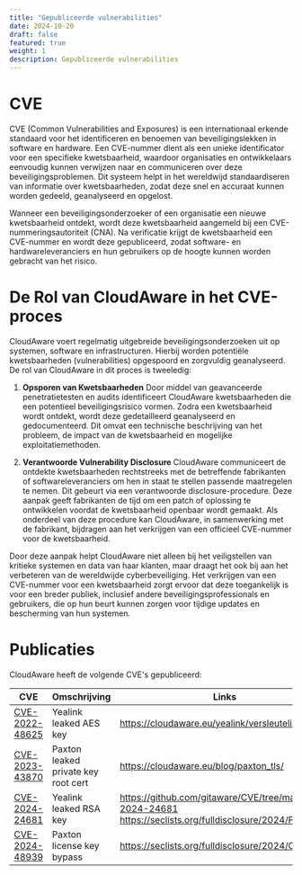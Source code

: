 ```yaml
---
title: "Gepubliceerde vulnerabilities"
date: 2024-10-20
draft: false
featured: true
weight: 1
description: Gepubliceerde vulnerabilities
---
```

# CVE
CVE (Common Vulnerabilities and Exposures) is een internationaal erkende standaard voor het identificeren en 
benoemen van beveiligingslekken in software en hardware. Een CVE-nummer dient als een unieke identificator 
voor een specifieke kwetsbaarheid, waardoor organisaties en ontwikkelaars eenvoudig kunnen verwijzen naar en 
communiceren over deze beveiligingsproblemen. Dit systeem helpt in het wereldwijd standaardiseren van 
informatie over kwetsbaarheden, zodat deze snel en accuraat kunnen worden gedeeld, geanalyseerd en opgelost.  

Wanneer een beveiligingsonderzoeker of een organisatie een nieuwe kwetsbaarheid ontdekt, wordt deze 
kwetsbaarheid aangemeld bij een CVE-nummeringsautoriteit (CNA). Na verificatie krijgt de kwetsbaarheid een 
CVE-nummer en wordt deze gepubliceerd, zodat software- en hardwareleveranciers en hun gebruikers op de 
hoogte kunnen worden gebracht van het risico.  

# De Rol van CloudAware in het CVE-proces

CloudAware voert regelmatig uitgebreide beveiligingsonderzoeken uit op systemen, software en infrastructuren. 
Hierbij worden potentiële kwetsbaarheden (vulnerabilities) opgespoord en zorgvuldig geanalyseerd. De rol 
van CloudAware in dit proces is tweeledig:

1. **Opsporen van Kwetsbaarheden**
Door middel van geavanceerde penetratietesten en audits identificeert CloudAware kwetsbaarheden die een potentieel beveiligingsrisico vormen. Zodra een kwetsbaarheid wordt ontdekt, wordt deze gedetailleerd geanalyseerd en gedocumenteerd. Dit omvat een technische beschrijving van het probleem, de impact van de kwetsbaarheid en mogelijke exploitatiemethoden.

2. **Verantwoorde Vulnerability Disclosure**
CloudAware communiceert de ontdekte kwetsbaarheden rechtstreeks met de betreffende fabrikanten of softwareleveranciers om hen in staat te stellen passende maatregelen te nemen. Dit gebeurt via een verantwoorde disclosure-procedure. Deze aanpak geeft fabrikanten de tijd om een patch of oplossing te ontwikkelen voordat de kwetsbaarheid openbaar wordt gemaakt. Als onderdeel van deze procedure kan CloudAware, in samenwerking met de fabrikant, bijdragen aan het verkrijgen van een officieel CVE-nummer voor de kwetsbaarheid.

Door deze aanpak helpt CloudAware niet alleen bij het veiligstellen van kritieke systemen en data van haar 
klanten, maar draagt het ook bij aan het verbeteren van de wereldwijde cyberbeveiliging. Het verkrijgen 
van een CVE-nummer voor een kwetsbaarheid zorgt ervoor dat deze toegankelijk is voor een breder publiek, 
inclusief andere beveiligingsprofessionals en gebruikers, die op hun beurt kunnen zorgen voor tijdige 
updates en bescherming van hun systemen.

# Publicaties
CloudAware heeft de volgende CVE's gepubliceerd:


| CVE | Omschrijving | Links |
|--|--|--|
| [CVE-2022-48625](https://www.cve.org/CVERecord?id=CVE-2022-48625) | Yealink leaked AES key | https://cloudaware.eu/yealink/versleuteling/ |
| [CVE-2023-43870](https://www.cve.org/CVERecord?id=CVE-2023-43870) | Paxton leaked private key root cert | https://cloudaware.eu/blog/paxton_tls/ |
| [CVE-2024-24681](https://www.cve.org/CVERecord?id=CVE-2024-24681) | Yealink leaked RSA key | https://github.com/gitaware/CVE/tree/main/CVE-2024-24681 https://seclists.org/fulldisclosure/2024/Feb/22 |
| [CVE-2024-48939](https://www.cve.org/CVERecord?id=CVE-2024-48939) | Paxton license key bypass | https://seclists.org/fulldisclosure/2024/Oct/3 |

